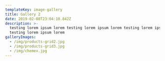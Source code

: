 ```yaml
---
templateKey: image-gallery
title: Gallery 2
date: 2019-02-08T23:04:10.842Z
description: >-
  testing lorem ipsum lorem testing lorem ipsum lorem testing lorem ipsum lorem
  testing lorem ipsum lorem 
galleryImages:
  - /img/products-grid2.jpg
  - /img/products-grid3.jpg
  - /img/chemex.jpg
---
```


